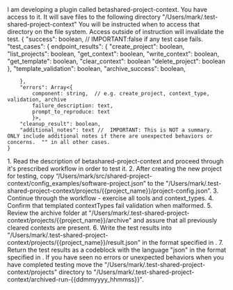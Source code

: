 <Information>
    I am developing a plugin called betashared-project-context. You have access to it. It will save files to the following directory "/Users/mark/.test-shared-project-context" You will be instructed when to access that directory on the file system. Access outside of instruction will invalidate the test. 
</Information>

<TestResultFormat>
    {
        "success": boolean, // IMPORTANT:false if any test case fails.
        "test_cases": {
            endpoint_results": {
                "create_project": boolean,
                "list_projects": boolean,
                "get_context": boolean,
                "write_context": boolean,
                "get_template": boolean,
                "clear_context": boolean
                "delete_project": boolean   
            },
            "template_validation": boolean,
            "archive_success": boolean,
            
        },
        "errors": Array<{
            component: string,  // e.g. create_project, context_type, validation, archive
            failure_description: text,
            prompt_to_reproduce: text
            }>,
        "cleanup_result": boolean,
        "additional_notes": text //  IMPORTANT: This is NOT a summary. ONLY include additional notes if there are unexpected behaviors or concerns.  "" in all other cases.
    }
</TestResultFormat>

<Instructions>
    1. Read the description of betashared-project-context and proceed through it's prescribed workflow in order to test it. 
    2. After creating the new project for testing, copy “/Users/mark/src/shared-project-context/config_examples/software-project.json” to the "/Users/mark/.test-shared-project-context/projects/{{project_name}}/project-config.json”. 
    3. Continue through the workflow - exercise all tools and context_types.
    4. Confirm that templated contextTypes fail validation when malformed.
    5. Review the archive folder at "/Users/mark/.test-shared-project-context/projects/{{project_name}}/archive" and assure that all previously cleared contexts are present.
    6. Write the test results into "/Users/mark/.test-shared-project-context/projects/{{project_name}}/result.json" in the format specified in <TestResultFormat>.
    7. Return the test results as a codeblock with the language "json" in the format specified in <TestResultFormat>.
</Instructions>

<CleanUp>
    If you have seen no errors or unexpected behaviors when you have completed testing move the  "/Users/mark/.test-shared-project-context/projects" directory to "/Users/mark/.test-shared-project-context/archived-run-{{ddmmyyyy_hhmmss}}".
</CleanUp>